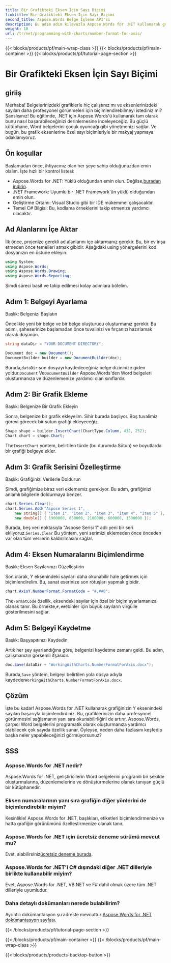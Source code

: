 ```yaml
---
title: Bir Grafikteki Eksen İçin Sayı Biçimi
linktitle: Bir Grafikteki Eksen İçin Sayı Biçimi
second_title: Aspose.Words Belge İşleme API'si
description: Bu adım adım kılavuzla Aspose.Words for .NET kullanarak grafik eksen numaralarını nasıl biçimlendireceğinizi öğrenin. Belgenizin okunabilirliğini ve profesyonelliğini zahmetsizce artırın.
weight: 10
url: /tr/net/programming-with-charts/number-format-for-axis/
---
```


{{< blocks/products/pf/main-wrap-class >}}
{{< blocks/products/pf/main-container >}}
{{< blocks/products/pf/tutorial-page-section >}}

# Bir Grafikteki Eksen İçin Sayı Biçimi

## giriiş

Merhaba! Belgelerinizdeki grafiklerle hiç çalıştınız mı ve eksenlerinizdeki sayıları daha profesyonel görünmeleri için biçimlendirebilmeyi istediniz mi? Şanslısınız! Bu eğitimde, .NET için Aspose.Words'ü kullanarak tam olarak bunu nasıl başarabileceğinizi derinlemesine inceleyeceğiz. Bu güçlü kütüphane, Word belgelerini çocuk oyuncağı gibi yönetmenizi sağlar. Ve bugün, bu grafik eksenlerine özel sayı biçimleriyle bir makyaj yapmaya odaklanıyoruz.

## Ön koşullar

Başlamadan önce, ihtiyacınız olan her şeye sahip olduğunuzdan emin olalım. İşte hızlı bir kontrol listesi:

-  Aspose.Words for .NET: Yüklü olduğundan emin olun. Değilse,[buradan indirin](https://releases.aspose.com/words/net/).
- .NET Framework: Uyumlu bir .NET Framework'ün yüklü olduğundan emin olun.
- Geliştirme Ortamı: Visual Studio gibi bir IDE mükemmel çalışacaktır.
- Temel C# Bilgisi: Bu, kodlama örneklerini takip etmenize yardımcı olacaktır.

## Ad Alanlarını İçe Aktar

İlk önce, projenize gerekli ad alanlarını içe aktarmanız gerekir. Bu, bir ev inşa etmeden önce temelleri atmak gibidir. Aşağıdaki using yönergelerini kod dosyanızın en üstüne ekleyin:

```csharp
using System;
using Aspose.Words;
using Aspose.Words.Drawing;
using Aspose.Words.Reporting;
```

Şimdi süreci basit ve takip edilmesi kolay adımlara bölelim.

## Adım 1: Belgeyi Ayarlama

Başlık: Belgenizi Başlatın

Öncelikle yeni bir belge ve bir belge oluşturucu oluşturmanız gerekir. Bu adımı, şaheserinize başlamadan önce tuvalinizi ve fırçanızı hazırlamak olarak düşünün.

```csharp
string dataDir = "YOUR DOCUMENT DIRECTORY";

Document doc = new Document();
DocumentBuilder builder = new DocumentBuilder(doc);
```

 Burada,`dataDir` son dosyayı kaydedeceğiniz belge dizininize giden yoldur.`Document` Ve`DocumentBuilder` Aspose.Words'den Word belgeleri oluşturmanıza ve düzenlemenize yardımcı olan sınıflardır.

## Adım 2: Bir Grafik Ekleme

Başlık: Belgenize Bir Grafik Ekleyin

Sonra, belgenize bir grafik ekleyelim. Sihir burada başlıyor. Boş tuvalimiz görevi görecek bir sütun grafiği ekleyeceğiz.

```csharp
Shape shape = builder.InsertChart(ChartType.Column, 432, 252);
Chart chart = shape.Chart;
```

 The`InsertChart` yöntem, belirtilen türde (bu durumda Sütun) ve boyutlarda bir grafiği belgeye ekler.

## Adım 3: Grafik Serisini Özelleştirme

Başlık: Grafiğinizi Verilerle Doldurun

Şimdi, grafiğimize biraz veri eklememiz gerekiyor. Bu adım, grafiğinizi anlamlı bilgilerle doldurmaya benzer.

```csharp
chart.Series.Clear();
chart.Series.Add("Aspose Series 1",
    new string[] { "Item 1", "Item 2", "Item 3", "Item 4", "Item 5" },
    new double[] { 1900000, 850000, 2100000, 600000, 1500000 });
```

 Burada, beş veri noktasıyla "Aspose Serisi 1" adlı yeni bir seri ekliyoruz.`Series.Clear` Bu yöntem, yeni serimizi eklemeden önce önceden var olan tüm verilerin kaldırılmasını sağlar.

## Adım 4: Eksen Numaralarını Biçimlendirme

Başlık: Eksen Sayılarınızı Güzelleştirin

Son olarak, Y eksenindeki sayıları daha okunabilir hale getirmek için biçimlendirelim. Bu, sanat eserinize son rötuşları yapmak gibidir.

```csharp
chart.AxisY.NumberFormat.FormatCode = "#,##0";
```

 The`FormatCode` özellik, eksendeki sayılar için özel bir biçim ayarlamanıza olanak tanır. Bu örnekte,`#,##0`binler için büyük sayıların virgülle gösterilmesini sağlar.

## Adım 5: Belgeyi Kaydetme

Başlık: Başyapıtınızı Kaydedin

Artık her şey ayarlandığına göre, belgenizi kaydetme zamanı geldi. Bu adım, çalışmanızın görkemli ifşasıdır.

```csharp
doc.Save(dataDir + "WorkingWithCharts.NumberFormatForAxis.docx");
```

 Burada,`Save` yöntem, belgeyi belirtilen yola dosya adıyla kaydeder`WorkingWithCharts.NumberFormatForAxis.docx`.

## Çözüm

İşte bu kadar! Aspose.Words for .NET kullanarak grafiğinizin Y eksenindeki sayıları başarıyla biçimlendirdiniz. Bu, grafiklerinizin daha profesyonel görünmesini sağlamanın yanı sıra okunabilirliğini de artırır. Aspose.Words, çarpıcı Word belgelerini programatik olarak oluşturmanıza yardımcı olabilecek çok sayıda özellik sunar. Öyleyse, neden daha fazlasını keşfedip başka neler yapabileceğinizi görmüyorsunuz?

## SSS

### Aspose.Words for .NET nedir?
Aspose.Words for .NET, geliştiricilerin Word belgelerini programlı bir şekilde oluşturmalarına, düzenlemelerine ve dönüştürmelerine olanak tanıyan güçlü bir kütüphanedir.

### Eksen numaralarının yanı sıra grafiğin diğer yönlerini de biçimlendirebilir miyim?
Kesinlikle! Aspose.Words for .NET, başlıkları, etiketleri biçimlendirmenize ve hatta grafiğin görünümünü özelleştirmenize olanak tanır.

### Aspose.Words for .NET için ücretsiz deneme sürümü mevcut mu?
 Evet, alabilirsiniz[ücretsiz deneme burada](https://releases.aspose.com/).

### Aspose.Words for .NET'i C# dışındaki diğer .NET dilleriyle birlikte kullanabilir miyim?
Evet, Aspose.Words for .NET, VB.NET ve F# dahil olmak üzere tüm .NET dilleriyle uyumludur.

### Daha detaylı dokümanları nerede bulabilirim?
 Ayrıntılı dokümantasyon şu adreste mevcuttur:[Aspose.Words for .NET dokümantasyon sayfası](https://reference.aspose.com/words/net/).

{{< /blocks/products/pf/tutorial-page-section >}}

{{< /blocks/products/pf/main-container >}}
{{< /blocks/products/pf/main-wrap-class >}}

{{< blocks/products/products-backtop-button >}}
